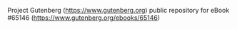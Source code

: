 Project Gutenberg (https://www.gutenberg.org) public repository for
eBook #65146 (https://www.gutenberg.org/ebooks/65146)
